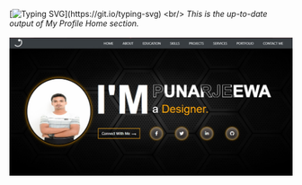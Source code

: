[![Typing SVG](https://readme-typing-svg.herokuapp.com?width=760&color=%2336BCF7&lines=Hi+%F0%9F%91%8B%2C+I'm+Punarjeewa+Rashmitha.;+IJSE-+%F0%9F%91%8B%2C+Institute+of+Java+and+Software+Engineering.;This+is+my+portfolio+website.)](https://git.io/typing-svg)
<br/>
_This is the up-to-date output of My Profile Home section._
<br/>
<br/>
![ScreenShot](assets/images/My%20Profile%20Home.jpg)